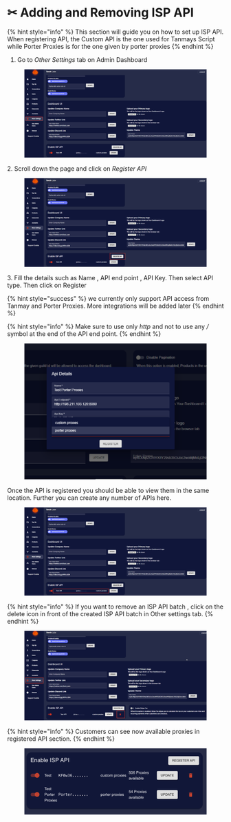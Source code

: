 # ✂ Adding and Removing ISP API

{% hint style="info" %}
This section will guide you on how to set up ISP API. When registering API, the Custom API is the one used for Tanmays Script while Porter Proxies is for the one given by porter proxies
{% endhint %}

1. Go to _Other Settings_ tab on Admin Dashboard

<figure><img src="../.gitbook/assets/1 (5).png" alt=""><figcaption></figcaption></figure>

2\. Scroll down the page and click on _Register API_

<figure><img src="../.gitbook/assets/2 (4).png" alt=""><figcaption></figcaption></figure>

3\. Fill the details such as Name , API end point , API Key. Then select  API type. Then click on Register

{% hint style="success" %}
we currently only support API access from Tanmay and Porter Proxies. More integrations will be added later
{% endhint %}

{% hint style="info" %}
Make sure to use only _http_ and not to use any _/_ symbol at the end of the API end point.
{% endhint %}

<figure><img src="../.gitbook/assets/g (1).png" alt=""><figcaption></figcaption></figure>

Once the API is registered you should be able to view them in the same location. Further you can create any number of APIs here.

<figure><img src="../.gitbook/assets/4 (3).png" alt=""><figcaption></figcaption></figure>

{% hint style="info" %}
If you want to remove an ISP API batch , click on the delete icon in front of the created ISP API batch in Other settings tab.
{% endhint %}

<figure><img src="../.gitbook/assets/z.png" alt=""><figcaption></figcaption></figure>

{% hint style="info" %}
Customers can see now available proxies in registered API section.
{% endhint %}

<figure><img src="../.gitbook/assets/Screenshot 2023-03-09 at 11.57.41.png" alt=""><figcaption></figcaption></figure>
